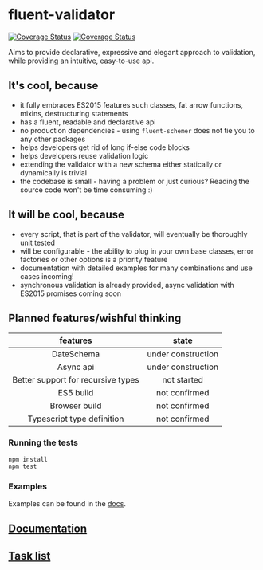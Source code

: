 # fluent-validator

<a href='https://travis-ci.org/KonstantinSimeonov/fluent-validator'><img src='https://travis-ci.org/KonstantinSimeonov/fluent-validator.svg?branch=master' alt='Coverage Status' /></a> <a href='https://coveralls.io/github/KonstantinSimeonov/fluent-validator'><img src='https://coveralls.io/repos/github/KonstantinSimeonov/fluent-validator/badge.svg' alt='Coverage Status' /></a>


Aims to provide declarative, expressive and elegant approach to validation, while providing an intuitive, easy-to-use api.

## It's cool, because
- it fully embraces ES2015 features such classes, fat arrow functions, mixins, destructuring statements
- has a fluent, readable and declarative api
- no production dependencies - using `fluent-schemer` does not tie you to any other packages
- helps developers get rid of long if-else code blocks
- helps developers reuse validation logic
- extending the validator with a new schema either statically or dynamically is trivial
- the codebase is small - having a problem or just curious? Reading the source code won't be time consuming :)

## It will be cool, because
- every script, that is part of the validator, will eventually be thoroughly unit tested
- will be configurable - the ability to plug in your own base classes, error factories or other options is a priority feature
- documentation with detailed examples for many combinations and use cases incoming!
- synchronous validation is already provided, async validation with ES2015 promises coming soon

## Planned features/wishful thinking

| features                           | state              |
|:----------------------------------:|:------------------:|
| DateSchema                         | under construction |
| Async api                          | under construction |
| Better support for recursive types | not started        |
| ES5 build                          | not confirmed      |
| Browser build                      | not confirmed      |
| Typescript type definition         | not confirmed      |

### Running the tests

```
npm install
npm test
```

### Examples

Examples can be found in the [docs](./docs).

## [Documentation](./docs)
## [Task list](./TODOS.md)
